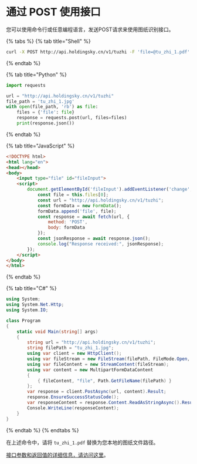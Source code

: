 # 通过 POST 使用接口

您可以使用命令行或任意编程语言，发送POST请求来使用图纸识别接口。



{% tabs %}
{% tab title="Shell" %}
```bash
curl -X POST http://api.holdingsky.cn/v1/tuzhi -F 'file=@tu_zhi_1.pdf'
```
{% endtab %}

{% tab title="Python" %}
```python
import requests

url = "http://api.holdingsky.cn/v1/tuzhi"
file_path = 'tu_zhi_1.jpg'
with open(file_path, 'rb') as file:
    files = {'file': file}
    response = requests.post(url, files=files)
    print(response.json())
```
{% endtab %}

{% tab title="JavaScript" %}
```html
<!DOCTYPE html>
<html lang="en">
<head></head>
<body>
    <input type="file" id="fileInput">
    <script>
        document.getElementById('fileInput').addEventListener('change', async function() {
            const file = this.files[0];
            const url = "http://api.holdingsky.cn/v1/tuzhi";
            const formData = new FormData();
            formData.append('file', file);
            const response = await fetch(url, {
                method: 'POST',
                body: formData
            });
            const jsonResponse = await response.json();
            console.log("Response received:", jsonResponse);
        });
    </script>
</body>
</html>
```
{% endtab %}

{% tab title="C#" %}
```csharp
using System;
using System.Net.Http;
using System.IO;

class Program
{
    static void Main(string[] args)
    {
        string url = "http://api.holdingsky.cn/v1/tuzhi";
        string filePath = "tu_zhi_1.jpg";
        using var client = new HttpClient();
        using var fileStream = new FileStream(filePath, FileMode.Open, FileAccess.Read);
        using var fileContent = new StreamContent(fileStream);
        using var content = new MultipartFormDataContent
        {
            { fileContent, "file", Path.GetFileName(filePath) }
        };
        var response = client.PostAsync(url, content).Result;
        response.EnsureSuccessStatusCode();
        var responseContent = response.Content.ReadAsStringAsync().Result;
        Console.WriteLine(responseContent);
    }
}
```
{% endtab %}
{% endtabs %}

在上述命令中，请将 `tu_zhi_1.pdf` 替换为您本地的图纸文件路径。



[接口参数和返回值的详细信息，请访问这里](../how-to-guides/api-parameter-details.md)。
